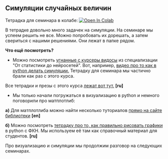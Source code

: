 ## Симуляции случайных величин

Тетрадка для семинара в колабе: [![Open In Colab](https://colab.research.google.com/assets/colab-badge.svg)](https://colab.research.google.com/github/FUlyankin/andan/blob/main/sem01_simulations/sem01_python_simulations.ipynb)

В тетрадке довольно много задачек на симуляции. На семинаре мы успеем решить не все. Можно попробовать их дорешать, а затем свериться с нашими решениями. Они лежат в папке рядом. 

__Что ещё посмотреть?__ 

- Можно посмотреть [угнанные с курсеры видосы](https://www.youtube.com/@user-bg8cd4fn7d/playlists) из специализации "От статистики до нейросетей". Вот, например, [видео про то как в python делать симуляции.](https://www.youtube.com/watch?v=xJV5t4-GsNM&list=PLCf-cQCe1FRxW2QMJbWBl4SSkVAPhId_e&index=7) Тетрадку для семинара мы частично брали как раз с этого курса. 

Все тетрадки и презы с этого курса [лежат вот тут.](https://github.com/FUlyankin/matstat-AB) **[ru]**

- Мы только начали погружаться в визуализацию в python и немного поговорили про матплотлиб: 

__а)__ Для матплотлиба можно найти несколько туториалов [прямо на сайте библиотеки](https://matplotlib.org/3.2.1/tutorials/index.html) **[en]**

__б)__ Можно посмотреть [тетрадку про то, как правильно рисовать графики](https://github.com/esokolov/ml-course-hse/blob/master/2022-fall/seminars/sem02-charts.ipynb) в python c ФКН. Мы используем её там как справочный материал для студентов. **[ru]**

Про визуализацию и симуляции мы продолжим разговор на следующих семинарах.
